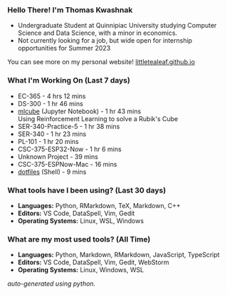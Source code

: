 
### Hello There! I'm Thomas Kwashnak

- Undergraduate Student at Quinnipiac University studying Computer Science and Data Science, with a minor in economics.
- Not currently looking for a job, but wide open for internship opportunities for Summer 2023

You can see more on my personal website! [littletealeaf.github.io](https://littletealeaf.github.io)

### What I'm Working On (Last 7 days)
<ul><li>EC-365 - 4 hrs 12 mins</li><li>DS-300 - 1 hr 46 mins</li><li><a href="https://github.com/LittleTealeaf/mlcube">mlcube</a> (Jupyter Notebook) - 1 hr 43 mins<br>Using Reinforcement Learning to solve a Rubik's Cube</li><li>SER-340-Practice-5 - 1 hr 38 mins</li><li>SER-340 - 1 hr 23 mins</li><li>PL-101 - 1 hr 20 mins</li><li>CSC-375-ESP32-Now - 1 hr 6 mins</li><li>Unknown Project - 39 mins</li><li>CSC-375-ESPNow-Mac - 16 mins</li><li><a href="https://github.com/LittleTealeaf/dotfiles">dotfiles</a> (Shell) - 9 mins</li></ul>

### What tools have I been using? (Last 30 days)
- **Languages:** Python, RMarkdown, TeX, Markdown, C++
- **Editors:** VS Code, DataSpell, Vim, Gedit
- **Operating Systems:** Linux, WSL, Windows

### What are my most used tools? (All Time)
- **Languages:** Python, Markdown, RMarkdown, JavaScript, TypeScript
- **Editors:** VS Code, DataSpell, Vim, Gedit, WebStorm
- **Operating Systems:** Linux, Windows, WSL

*auto-generated using python.*

